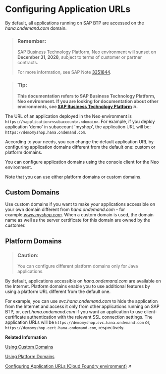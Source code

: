 <!-- loio7ceeaa5e528140c48ae53b68433293ba -->

# Configuring Application URLs

By default, all applications running on SAP BTP are accessed on the *hana.ondemand.com* domain.

> ### Remember:  
> SAP Business Technology Platform, Neo environment will sunset on **December 31, 2028**, subject to terms of customer or partner contracts.
> 
> For more information, see SAP Note [3351844](https://launchpad.support.sap.com/#/notes/3351844).

> ### Tip:  
> **This documentation refers to SAP Business Technology Platform, Neo environment. If you are looking for documentation about other environments, see [SAP Business Technology Platform](https://help.sap.com/viewer/65de2977205c403bbc107264b8eccf4b/Cloud/en-US/6a2c1ab5a31b4ed9a2ce17a5329e1dd8.html "SAP Business Technology Platform (SAP BTP) is an integrated offering comprised of four technology portfolios: database and data management, application development and integration, analytics, and intelligent technologies. The platform offers users the ability to turn data into business value, compose end-to-end business processes, and build and extend SAP applications quickly.") :arrow_upper_right:.**

The URL of an application deployed in the Neo environment is `https://<application><subaccount>.<domain>`. For example, if you deploy application 'demo' in subaccount 'myshop', the application URL will be: `https://demomyshop.hana.ondemand.com`.

According to your needs, you can change the default application URL by configuring application domains different from the default one: custom or platform domains.

You can configure application domains using the console client for the Neo environment.

Note that you can use either platform domains or custom domains.



## Custom Domains

Use custom domains if you want to make your applications accessible on your own domain different from *hana.ondemand.com* - for example,*www.myshop.com*. When a custom domain is used, the domain name as well as the server certificate for this domain are owned by the customer.



## Platform Domains

> ### Caution:  
> You can configure different platform domains only for Java applications.

By default, applications accessible on *hana.ondemand.com* are available on the Internet. Platform domains enable you to use additional features by using a platform URL different from the default one.

For example, you can use *svc.hana.ondemand.com* to hide the application from the Internet and access it only from other applications running on SAP BTP, or, *cert.hana.ondemand.com* if you want an application to use client-certificate authentication with the relevant SSL connection settings. The application URLs will be `https://demomyshop.svc.hana.ondemand.com` or, `https://demomyshop.cert.hana.ondemand.com`, respectively.

**Related Information**  


[Using Custom Domains](using-custom-domains-98e655a.md "SAP Custom Domain service allows subaccount owners to make their SAP BTP applications accessible via a custom domain that is different from the default one (hana.ondemand.com) - for example www.myshop.com.")

[Using Platform Domains](using-platform-domains-a32d4cd.md#loioa32d4cd65be344439d9ed752f182e609 "Using platform domains, you can configure the application network availability or authentication policy. You can achieve that by configuring the appropriate platform domain which will change the URL on which your application will be accessible.")

[Configuring Application URLs (Cloud Foundry environment)](https://help.sap.com/viewer/65de2977205c403bbc107264b8eccf4b/Cloud/en-US/e623e372e6174f81af2b9b8ef8f6d6d3.html "By default, all applications running on SAP BTP are accessed on the default landscape domain. According to your needs, you can change the default application URL by configuring additional application domains.") :arrow_upper_right:

